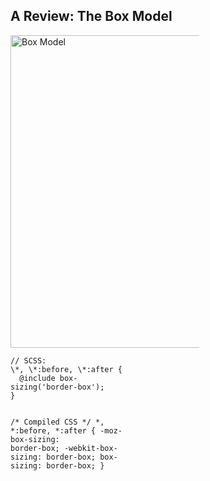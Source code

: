 ## A Review: The Box Model

<div class="mid-columns">
  <div style="width:60%" />
    <img src="img/box-sizing.png" alt="Box Model" width="650" height="500" style="border:0; box-shadow: none" />
  </div>
  <div style="width:40%" />
    <pre class="small"><code class="language-scss">// SCSS:
\*, \*:before, \*:after {
  @include box-sizing('border-box');
}

/\* Compiled CSS \*/
\*, \*:before, \*:after {
  -moz-box-sizing: border-box;
  -webkit-box-sizing: border-box;
  box-sizing: border-box;
}
    </code></pre>
  </div>
</div>


